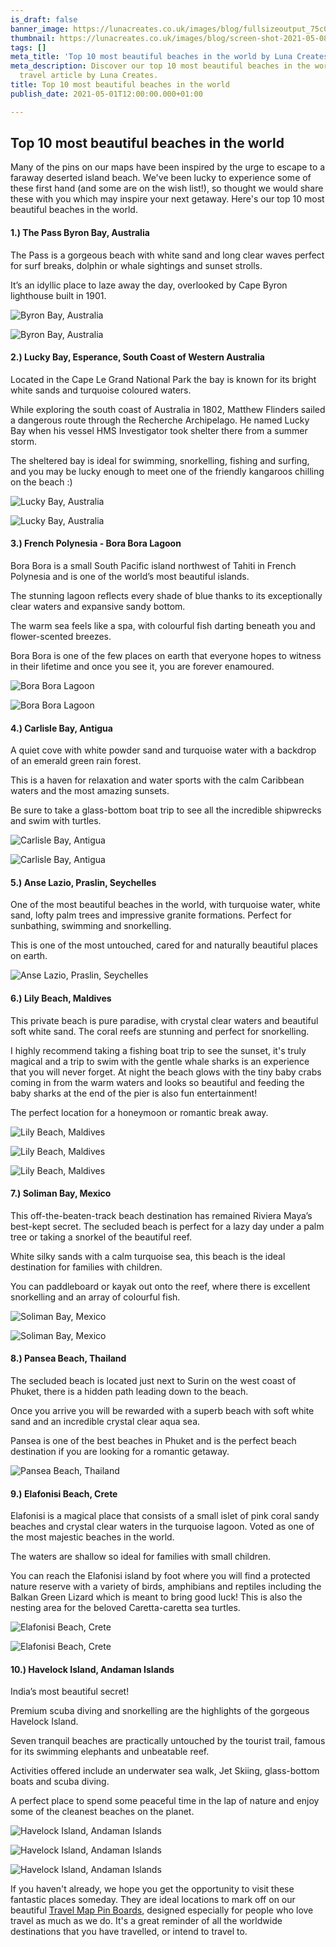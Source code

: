 ```yaml
---
is_draft: false
banner_image: https://lunacreates.co.uk/images/blog/fullsizeoutput_75c0.jpeg
thumbnail: https://lunacreates.co.uk/images/blog/screen-shot-2021-05-08-at-15-51-30.png
tags: []
meta_title: 'Top 10 most beautiful beaches in the world by Luna Creates '
meta_description: Discover our top 10 most beautiful beaches in the world in the latest
  travel article by Luna Creates.
title: Top 10 most beautiful beaches in the world
publish_date: 2021-05-01T12:00:00.000+01:00

---
```

## **Top 10 most beautiful beaches in the world**

Many of the pins on our maps have been inspired by the urge to escape to a faraway deserted island beach. We've been lucky to experience some of these first hand (and some are on the wish list!), so thought we would share these with you which may inspire your next getaway. Here's our top 10 most beautiful beaches in the world.

#### **1.) The Pass Byron Bay, Australia**

The Pass is a gorgeous beach with white sand and long clear waves perfect for surf breaks, dolphin or whale sightings and sunset strolls.

It’s an idyllic place to laze away the day, overlooked by Cape Byron lighthouse built in 1901.

![Byron Bay, Australia](https://lunacreates.co.uk/images/blog/fullsizeoutput_75ba.jpeg)

![Byron Bay, Australia](https://lunacreates.co.uk/images/blog/fullsizeoutput_75bb.jpeg)

#### **2.) Lucky Bay, Esperance, South Coast of Western Australia**

Located in the Cape Le Grand National Park the bay is known for its bright white sands and turquoise coloured waters.

While exploring the south coast of Australia in 1802, Matthew Flinders sailed a dangerous route through the Recherche Archipelago. He named Lucky Bay when his vessel HMS Investigator took shelter there from a summer storm.

The sheltered bay is ideal for swimming, snorkelling, fishing and surfing, and you may be lucky enough to meet one of the friendly kangaroos chilling on the beach :)

![Lucky Bay, Australia](https://lunacreates.co.uk/images/blog/screen-shot-2021-04-30-at-14-57-09_edited.jpg)

![Lucky Bay, Australia](https://lunacreates.co.uk/images/blog/fullsizeoutput_75bc.jpeg)

#### **3.) French Polynesia - Bora Bora Lagoon**

Bora Bora is a small South Pacific island northwest of Tahiti in French Polynesia and is one of the world’s most beautiful islands.

The stunning lagoon reflects every shade of blue thanks to its exceptionally clear waters and expansive sandy bottom.

The warm sea feels like a spa, with colourful fish darting beneath you and flower-scented breezes.

Bora Bora is one of the few places on earth that everyone hopes to witness in their lifetime and once you see it, you are forever enamoured.

![Bora Bora Lagoon](https://lunacreates.co.uk/images/blog/fullsizeoutput_75c0.jpeg)

![Bora Bora Lagoon](https://lunacreates.co.uk/images/blog/fullsizeoutput_75c1.jpeg)

#### **4.) Carlisle Bay, Antigua**

A quiet cove with white powder sand and turquoise water with a backdrop of an emerald green rain forest.

This is a haven for relaxation and water sports with the calm Caribbean waters and the most amazing sunsets.

Be sure to take a glass-bottom boat trip to see all the incredible shipwrecks and swim with turtles.

![Carlisle Bay, Antigua](https://lunacreates.co.uk/images/blog/fullsizeoutput_75cc.jpeg)

![Carlisle Bay, Antigua](https://lunacreates.co.uk/images/blog/screen-shot-2021-05-08-at-09-02-44.png)

#### **5.) Anse Lazio, Praslin, Seychelles**

One of the most beautiful beaches in the world, with turquoise water, white sand, lofty palm trees and impressive granite formations. Perfect for sunbathing, swimming and snorkelling.

This is one of the most untouched, cared for and naturally beautiful places on earth.

![Anse Lazio, Praslin, Seychelles](https://lunacreates.co.uk/images/blog/screen-shot-2021-05-08-at-15-51-30.png)

#### **6.) Lily Beach, Maldives**

This private beach is pure paradise, with crystal clear waters and beautiful soft white sand. The coral reefs are stunning and perfect for snorkelling.

I highly recommend taking a fishing boat trip to see the sunset, it's truly magical and a trip to swim with the gentle whale sharks is an experience that you will never forget. At night the beach glows with the tiny baby crabs coming in from the warm waters and looks so beautiful and feeding the baby sharks at the end of the pier is also fun entertainment!

The perfect location for a honeymoon or romantic break away.

![Lily Beach, Maldives](https://lunacreates.co.uk/images/blog/fullsizeoutput_75ca.jpeg)

![Lily Beach, Maldives](https://lunacreates.co.uk/images/blog/screen-shot-2021-05-08-at-16-05-30.png)

![Lily Beach, Maldives](https://lunacreates.co.uk/images/blog/screen-shot-2021-05-08-at-16-10-15.png)

#### **7.) Soliman Bay, Mexico**

This off-the-beaten-track beach destination has remained Riviera Maya’s best-kept secret. The secluded beach is perfect for a lazy day under a palm tree or taking a snorkel of the beautiful reef.

White silky sands with a calm turquoise sea, this beach is the ideal destination for families with children.

You can paddleboard or kayak out onto the reef, where there is excellent snorkelling and an array of colourful fish.

![Soliman Bay, Mexico](https://lunacreates.co.uk/images/blog/screen-shot-2021-05-08-at-16-14-06_edited.jpg)

![Soliman Bay, Mexico](https://lunacreates.co.uk/images/blog/fullsizeoutput_75c8.jpeg)

#### **8.) Pansea Beach, Thailand**

The secluded beach is located just next to Surin on the west coast of Phuket, there is a hidden path leading down to the beach.

Once you arrive you will be rewarded with a superb beach with soft white sand and an incredible crystal clear aqua sea.

Pansea is one of the best beaches in Phuket and is the perfect beach destination if you are looking for a romantic getaway.

![Pansea Beach, Thailand](https://lunacreates.co.uk/images/blog/screen-shot-2021-05-08-at-16-21-21.png)

#### **9.) Elafonisi Beach, Crete**

Elafonisi is a magical place that consists of a small islet of pink coral sandy beaches and crystal clear waters in the turquoise lagoon. Voted as one of the most majestic beaches in the world.

The waters are shallow so ideal for families with small children.

You can reach the Elafonisi island by foot where you will find a protected nature reserve with a variety of birds, amphibians and reptiles including the Balkan Green Lizard which is meant to bring good luck! This is also the nesting area for the beloved Caretta-caretta sea turtles.

![Elafonisi Beach, Crete](https://lunacreates.co.uk/images/blog/img_1537.jpg)

![Elafonisi Beach, Crete](https://lunacreates.co.uk/images/blog/img_1538.jpg)

#### **10.) Havelock Island, Andaman Islands**

India’s most beautiful secret!

Premium scuba diving and snorkelling are the highlights of the gorgeous Havelock Island.

Seven tranquil beaches are practically untouched by the tourist trail, famous for its swimming elephants and unbeatable reef.

Activities offered include an underwater sea walk, Jet Skiing, glass-bottom boats and scuba diving.

A perfect place to spend some peaceful time in the lap of nature and enjoy some of the cleanest beaches on the planet.

![Havelock Island, Andaman Islands](https://lunacreates.co.uk/images/blog/img_1542.jpg)

![Havelock Island, Andaman Islands](https://lunacreates.co.uk/images/blog/screen-shot-2021-05-10-at-14-20-36.png)

![Havelock Island, Andaman Islands](https://lunacreates.co.uk/images/blog/screen-shot-2021-05-10-at-14-19-56.png)

If you haven't already, we hope you get the opportunity to visit these fantastic places someday. They are ideal locations to mark off on our beautiful [Travel Map Pin Boards](https://lunacreates.co.uk/collections/maps/), designed especially for people who love travel as much as we do. It's a great reminder of all the worldwide destinations that you have travelled, or intend to travel to.